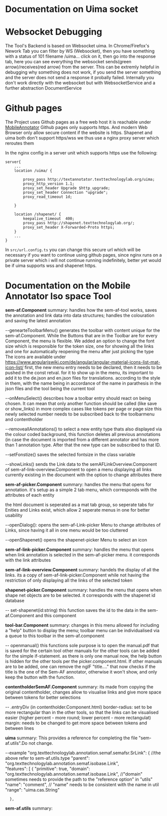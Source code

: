 # Documentation on Uima socket

# Websocket Debugging
The Tool's Backend is based on Websocket uima.
In Chrome/Firefox's Nework Tab you can filter by WS (Websocket), then you have something with a status of 101 filename /uima... click on it, then go into the response tab, here you can see everything the websocket sends(green arrow)/receives(red arrow) from the server.
This can be extremly helpful in debugging why something does not work, if you send the server something and the server does not send a response it probally failed.
Internally you don't work directly with the websocket but with WebsocketService and a further abstraction DocumentService

# Github pages
The Project uses Github pages as a free web host it is reachable under [MobileAnnotator](https://cr-heidemann.github.io/MobileAnnotator)
Github pages only supports https. And modern Web Browser only allow secure content if the website is https.
Shapenet and uima both don't support https/wss we thus use a nginx proxy server which reroutes them

In the nginx config in a server unit which supports https use the following:

```nginx
server{
	...
    location /uima/ {

        proxy_pass http://textannotator.texttechnologylab.org/uima;
        proxy_http_version 1.1;
        proxy_set_header Upgrade $http_upgrade;
        proxy_set_header Connection "upgrade";
        proxy_read_timeout 1d;

    }

    location /shapenet/ {
    	keepalive_timeout  400;
        proxy_pass http://shapenet.texttechnologylab.org/;
        proxy_set_header X-Forwarded-Proto https;
    }
	...
}
```

In `src/url.config.ts` you can change this secure url which will be necessary if you want to continue using github pages, since nginx runs on a private server which i will not continue running indefinitely, better yet would be if uima supports wss and shapenet https.

# Documentation on the Mobile Annotator Iso space Tool

**sem-af.Component**
summary: handles how the sem-af-tool works, saves the annotation and link data into data structures; 
handles the colouration and saving the latest annotation


--genearteToolbarMenu()
	generates the toolbar with content unique for the sem-af.Component. While the Buttons that are in the Toolbar are for every Component, the menu is flexible. 
	We added an option to change the font size which is responsible for the token size, one for showing all the links and one for automatically reopening the menu after just picking the type
	The icons are available under
	https://www.angularjswiki.com/de/angular/angular-material-icons-list-mat-icon-list/
	first, the new menu entry needs to be declared, then it needs to be pushed in the const retval. for it to show up in the menu, its important to add it to the de.json and en.json files for translations.
	according to the style in them, with the name being in accordance of the name in parathesis in the json files and the tool being the current tool
	
--onMenuSelect()
	describes how a toolbar entry should react on being chosen. It can mean that only another function should be called (like save or show_links)
	in more complex cases like tokens per page or page size this newly selected number needs to be subscribed back to the toolbarmenu and contentholder
	

--removeallAnnotations()
	to select a new entity type thats also displayed via the colour coded background, this function deletes all previous annotations (in case the document is imported from a different annotator and has more than 1 annotation type.
	After that the new type can be subscribed to that ID.

--setFonstize()
	saves the selected fontsize in the class variable
	
--showLinks()
	sends the Link data to the semAFLinkOverview.Component of sem-af-link-overview.Component to open a menu displaying all links currently existing in the document with the option to change attributes there

**sem-af-picker.Component**
summary: handles the menu that opens for annotation. it's setup as a simple 2 tab menu, which corresponds with the attributes of each entity

the html document is seperated as a mat tab group, so seperate tabs for Enities and Links exist, which allow 2 seperate menus in one for better usability

--openDialog():
	opens the sem-af-Link-picker Menu to change attributes of Links, since having it all in one menu would be too cluttered

--openShapenet()
	opens the shapenet-picker Menu to select an icon

**sem-af-link-picker.Component**
summary: handles the menu that opens when link annotation is selected in the sem-af-picker menu. it corresponds with the link attributes

**sem-af-link-overview.Component**
summary: handels the display of all the links. its a copy of sem-af-link-picker.Component while not having the restriction of only displaying all the links of the selected token



**shapenet-picker.Component**
summary: handles the menu that opens when shape net objects are to be selected. it corresponds with the shapenet id database

-- set-shapenet(id:string) 
	this function saves the id to the data in the sem-af.Component and this component
	
**tool-bar.Component**
summary: changes in this menu allowed for including a "help" button to display the menu; toolbar menu can be individualised via a queue to this toolbar in the sem-af.component

 -- openmanual()
	this functions sole purpose is to open the manual.pdf that is saved for the certain tool
	other manuals for the other tools can be added for the simple if-statement. as there is only one manual now, the help button is hidden for the other tools per the picker.component.html.
	If other manuals are to be added, one can remove the ngIF "title...." that now checks if the title is the one of the Sem-AF annotator, otherwise it won't show, and only keep the button with the function.
 

**contentholderSemAF.Component**
summary: its made from copying the original contentholder, changes allow to visualise links and give more space between tokens for better selections

-- .entryDiv (in contentholder.Component.html)
	border-radius: set to be more rectangular than in the other tools, so that the links can be visualised easier (higher percent - more round; lower percent - more rectangulat)
	margin: needs to be changed to get more space between tokens and between lines

**uima**
summary: This provides a reference for completing the file "sem-af.utils".Do not change.

--example
"org.texttechnologylab.annotation.semaf.semafsr.SrLink": {
	//the above refer to sem-af.utils.type
    "parent": "org.texttechnologylab.annotation.semaf.isobase.Link",	
    "features": [ 
      {
        "primitive": true,
        "domain": "org.texttechnologylab.annotation.semaf.isobase.Link",
		//"domain" sometimes needs to provide the path to the "reference option" in "utils"
        "name": "comment",
		// "name" needs to be consistent with the name in util
        "range": "uima.cas.String"
	
      },
**sem-af.utils**
summary: 